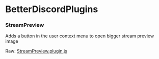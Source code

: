 # BetterDiscordPlugins

### StreamPreview

Adds a button in the user context menu to open bigger stream preview image

Raw:
[StreamPreview.plugin.js](https://raw.githubusercontent.com/Keenelge/BetterDiscordPlugins/master/StreamPreview.plugin.js)